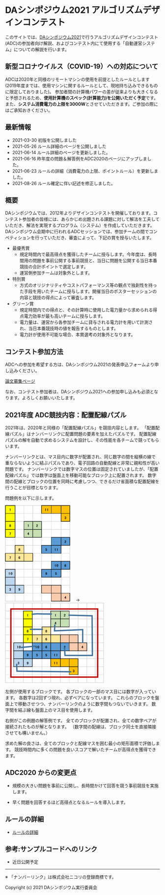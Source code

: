 # DAシンポジウム2021 アルゴリズムデザインコンテスト

このサイトでは、[DAシンポジウム2021](http://www.sig-sldm.org/das/)で行うアルゴリズムデザインコンテスト(ADC)の参加者向け解説、およびコンテスト内にて使用する「自動運営システム」についての解説を行います。

## 新型コロナウイルス（COVID-19）への対応について

ADCは2020年と同様のリモートマシンの使用を前提としたルールとします (2019年度までは、使用マシンに関するルールとして、現地持ち込みできるものに限定しておりました)。
参加者間の計算機パワーの差が従来よりも大きくなると予想されるため、**使用計算機のスペック(計算能力)を公開いただく予定**です。また、**システム消費電力の上限を3000W**とさせていただきます。ご参加の際にはご承知おきください。

## 最新情報

- 2021-03-30 初版を公開しました
- 2021-05-26 ルール詳細のページを公開しました
- 2021-06-14 ルール詳細のページを更新しました。
- 2021-06-16 昨年度の問題＆解答例をADC2020のページにアップしました。
- 2021-06-23 ルールの詳細（消費電力の上限、ポイントルール）を更新しました。
- 2021-08-26 ルール確定に伴い記述を修正しました。

## 概要 

DAシンポジウムでは、2012年よりデザインコンテストを開催しております。コンテスト参加者の皆様には、あらかじめ出題される課題に対して解法を工夫していただき、解法を実現するプログラム（システム）を作成していただきます。DAシンポジウム会期中に行われるADCセッションでは、参加チームの間でコンペティションを行っていただき、審査によって、下記の賞を授与いたします。

- 最優秀賞
  - 規定時間内で最高得点を獲得したチームに授与します。今年度は、長時間用の問題を事前公開する事前競技と、当日に問題を公開する当日本番競技の合計ポイントで選定します。
  - 運営側参加チームは対象外とします。
- 特別賞
  - 方式のオリジナリティやコストパフォーマンス等の観点で独創性を持った手段を用いたチームに授与します。開催当日のポスターセッションの内容と競技の得点によって審査します。
- グリーン賞
  - 規定時間内での得点と、その計算時に使用した電力量から求められる得点電力効率が最も高いチームに授与します。
  - 電力量は、運営から各参加チームに貸与される電力計を用いて計測され、当日本番競技時の値を報告するものとします。
  - 電力計が使用不可能な場合、本賞選考の対象外となります。

## コンテスト参加方法

ADCへの参加を希望する方は、DAシンポジウム2021の発表申込フォームより申し込みください。

[論文募集ページ](http://www.sig-sldm.org/das/CFP.html)

なお、コンテスト参加者は、DAシンポジウム2021への参加申し込みも必須となります。よろしくお願いいたします。

<a name="puzzle"></a>

## 2021年度 ADC競技内容：配置配線パズル

2021年は、2020年と同様の「配置配線パズル」を競技内容とします。
「配置配線パズル」はナンバーリンクに配置問題の要素を加えたパズルです。
配置配線パズルの解を自動で求めるシステムを設計し、その性能を各チームで競ってもらいます。

ナンバーリンクとは、マス目内に数字が配置され、同じ数字の間を縦横の線で重ならないように結ぶパズルであり、電子回路の自動配線と非常に親和性が高い問題です。
ナンバーリンクでは数字マスの位置は固定されていましたが、「配置配線パズル」では数字は盤面上を移動可能なブロック上に配置されます。
数字間の配線とブロックの位置を同時に考慮しつつ、できるだけ省面積な配置配線を行うことが目標となります。

問題例を以下に示します。

![問題例](images/ex1.png)
　→　
![解答例](images/ex1ans.png)

左側が使用するブロックです。
各ブロックの一部のマス目には数字が入っています。
各数字は2回ずつ現れ、必ずペアになっています。
これらのブロックを盤面上で移動させつつ、ナンバーリンクのように数字間もつないでいきます。
数字間を結ぶ線も盤面上のマス目を使用します。

右側がこの例題の解答例です。
全てのブロックが配置され、全ての数字ペアが接続されたものが解となります。
（数字間の配線は、ブロック同士を直接隣接させても構いません。）

求めた解の良さは、全てのブロックと配線マスを囲む最小の矩形面積で評価します。
競技時間内に多くの問題を良いスコアで解いたチームが高得点を獲得できます。

## ADC2020 からの変更点

- 規模の大きい問題を事前に公開し、長時間かけて回答を競う事前競技を実施します。

- 早く問題を回答するほど高得点となるルールを導入します。

## ルールの詳細

- [ルールの詳細](rule.md)

## 参考:サンプルコードへのリンク

- 近日公開予定


---
※ 「ナンバーリンク」は株式会社ニコリの登録商標です。

Copyright (c) 2021 DAシンポジウム実行委員会
